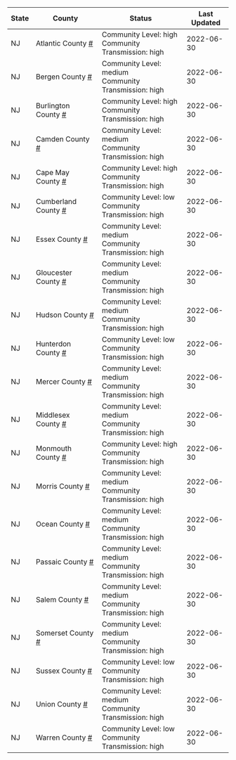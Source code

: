 State | County | Status | Last Updated
--- | --- | --- | --- 
NJ | Atlantic County <a href="#atlantic_county">#</a> | <a name="atlantic_county"></a>Community Level: high<br/>Community Transmission: high | 2022-06-30
NJ | Bergen County <a href="#bergen_county">#</a> | <a name="bergen_county"></a>Community Level: medium<br/>Community Transmission: high | 2022-06-30
NJ | Burlington County <a href="#burlington_county">#</a> | <a name="burlington_county"></a>Community Level: high<br/>Community Transmission: high | 2022-06-30
NJ | Camden County <a href="#camden_county">#</a> | <a name="camden_county"></a>Community Level: medium<br/>Community Transmission: high | 2022-06-30
NJ | Cape May County <a href="#cape_may_county">#</a> | <a name="cape_may_county"></a>Community Level: high<br/>Community Transmission: high | 2022-06-30
NJ | Cumberland County <a href="#cumberland_county">#</a> | <a name="cumberland_county"></a>Community Level: low<br/>Community Transmission: high | 2022-06-30
NJ | Essex County <a href="#essex_county">#</a> | <a name="essex_county"></a>Community Level: medium<br/>Community Transmission: high | 2022-06-30
NJ | Gloucester County <a href="#gloucester_county">#</a> | <a name="gloucester_county"></a>Community Level: medium<br/>Community Transmission: high | 2022-06-30
NJ | Hudson County <a href="#hudson_county">#</a> | <a name="hudson_county"></a>Community Level: medium<br/>Community Transmission: high | 2022-06-30
NJ | Hunterdon County <a href="#hunterdon_county">#</a> | <a name="hunterdon_county"></a>Community Level: low<br/>Community Transmission: high | 2022-06-30
NJ | Mercer County <a href="#mercer_county">#</a> | <a name="mercer_county"></a>Community Level: medium<br/>Community Transmission: high | 2022-06-30
NJ | Middlesex County <a href="#middlesex_county">#</a> | <a name="middlesex_county"></a>Community Level: medium<br/>Community Transmission: high | 2022-06-30
NJ | Monmouth County <a href="#monmouth_county">#</a> | <a name="monmouth_county"></a>Community Level: high<br/>Community Transmission: high | 2022-06-30
NJ | Morris County <a href="#morris_county">#</a> | <a name="morris_county"></a>Community Level: medium<br/>Community Transmission: high | 2022-06-30
NJ | Ocean County <a href="#ocean_county">#</a> | <a name="ocean_county"></a>Community Level: medium<br/>Community Transmission: high | 2022-06-30
NJ | Passaic County <a href="#passaic_county">#</a> | <a name="passaic_county"></a>Community Level: medium<br/>Community Transmission: high | 2022-06-30
NJ | Salem County <a href="#salem_county">#</a> | <a name="salem_county"></a>Community Level: medium<br/>Community Transmission: high | 2022-06-30
NJ | Somerset County <a href="#somerset_county">#</a> | <a name="somerset_county"></a>Community Level: medium<br/>Community Transmission: high | 2022-06-30
NJ | Sussex County <a href="#sussex_county">#</a> | <a name="sussex_county"></a>Community Level: low<br/>Community Transmission: high | 2022-06-30
NJ | Union County <a href="#union_county">#</a> | <a name="union_county"></a>Community Level: medium<br/>Community Transmission: high | 2022-06-30
NJ | Warren County <a href="#warren_county">#</a> | <a name="warren_county"></a>Community Level: low<br/>Community Transmission: high | 2022-06-30
